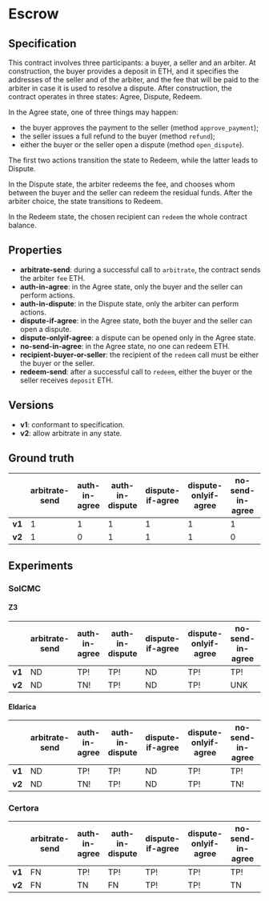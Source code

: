 # Escrow

## Specification
This contract involves three participants: a buyer, a seller and an arbiter. At construction, the buyer provides a deposit in ETH, and it specifies the addresses of the seller and of the arbiter, and the fee that will be paid to the arbiter in case it is used to resolve a dispute. After construction, the contract operates in three states: Agree, Dispute, Redeem. 

In the Agree state, one of three things may happen: 
- the buyer approves the payment to the seller (method `approve_payment`); 
- the seller issues a full refund to the buyer (method `refund`);
- either the buyer or the seller open a dispute (method `open_dispute`).

The first two actions transition the state to Redeem, while the latter leads to Dispute.

In the Dispute state, the arbiter redeems the fee, and chooses whom between the buyer and the seller can redeem the residual funds. After the arbiter choice, the state transitions to Redeem. 

In the Redeem state, the chosen recipient can `redeem` the whole contract balance.

## Properties
- **arbitrate-send**: during a successful call to `arbitrate`, the contract sends the arbiter `fee` ETH.
- **auth-in-agree**: in the Agree state, only the buyer and the seller can perform actions.
- **auth-in-dispute**: in the Dispute state, only the arbiter can perform actions.
- **dispute-if-agree**: in the Agree state, both the buyer and the seller can open a dispute.
- **dispute-onlyif-agree**: a dispute can be opened only in the Agree state.
- **no-send-in-agree**: in the Agree state, no one can redeem ETH.
- **recipient-buyer-or-seller**: the recipient of the `redeem` call must be either the buyer or the seller.
- **redeem-send**: after a successful call to `redeem`, either the buyer or the seller receives `deposit` ETH.

## Versions
- **v1**: conformant to specification.
- **v2**: allow arbitrate in any state.

## Ground truth
|        | arbitrate-send            | auth-in-agree             | auth-in-dispute           | dispute-if-agree          | dispute-onlyif-agree      | no-send-in-agree          | recipient-buyer-or-seller | redeem-send               |
|--------|---------------------------|---------------------------|---------------------------|---------------------------|---------------------------|---------------------------|---------------------------|---------------------------|
| **v1** | 1                         | 1                         | 1                         | 1                         | 1                         | 1                         | 1                         | 1                         |
| **v2** | 1                         | 0                         | 1                         | 1                         | 1                         | 0                         | 1                         | 1                         |
 

## Experiments
### SolCMC
#### Z3
|        | arbitrate-send            | auth-in-agree             | auth-in-dispute           | dispute-if-agree          | dispute-onlyif-agree      | no-send-in-agree          | recipient-buyer-or-seller | redeem-send               |
|--------|---------------------------|---------------------------|---------------------------|---------------------------|---------------------------|---------------------------|---------------------------|---------------------------|
| **v1** | ND                        | TP!                       | TP!                       | ND                        | TP!                       | TP!                       | TP!                       | ND                        |
| **v2** | ND                        | TN!                       | TP!                       | ND                        | TP!                       | UNK                       | TP!                       | ND                        |
 

#### Eldarica
|        | arbitrate-send            | auth-in-agree             | auth-in-dispute           | dispute-if-agree          | dispute-onlyif-agree      | no-send-in-agree          | recipient-buyer-or-seller | redeem-send               |
|--------|---------------------------|---------------------------|---------------------------|---------------------------|---------------------------|---------------------------|---------------------------|---------------------------|
| **v1** | ND                        | TP!                       | TP!                       | ND                        | TP!                       | TP!                       | TP!                       | ND                        |
| **v2** | ND                        | TN!                       | TP!                       | ND                        | TP!                       | TN!                       | TP!                       | ND                        |
 


### Certora
|        | arbitrate-send            | auth-in-agree             | auth-in-dispute           | dispute-if-agree          | dispute-onlyif-agree      | no-send-in-agree          | recipient-buyer-or-seller | redeem-send               |
|--------|---------------------------|---------------------------|---------------------------|---------------------------|---------------------------|---------------------------|---------------------------|---------------------------|
| **v1** | FN                        | TP!                       | TP!                       | TP!                       | TP!                       | TP!                       | FN                        | FN                        |
| **v2** | FN                        | TN                        | FN                        | TP!                       | TP!                       | TN                        | FN                        | FN                        |
 

